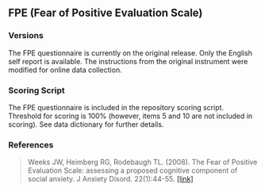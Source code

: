 ## FPE (Fear of Positive Evaluation Scale)

### Versions
The FPE questionnaire is currently on the original release. Only the English self report is available. The instructions from the original instrument were modified for online data collection.


### Scoring Script
The FPE questionnaire is included in the repository scoring script. Threshold for scoring is 100% (however, items 5 and 10 are not included in scoring). See data dictionary for further details.


### References
> Weeks JW, Heimberg RG, Rodebaugh TL. (2008). The Fear of Positive Evaluation Scale: assessing a proposed cognitive component of social anxiety. J Anxiety Disord. 22(1):44-55. [[link]](https://pubmed.ncbi.nlm.nih.gov/17884328/)

